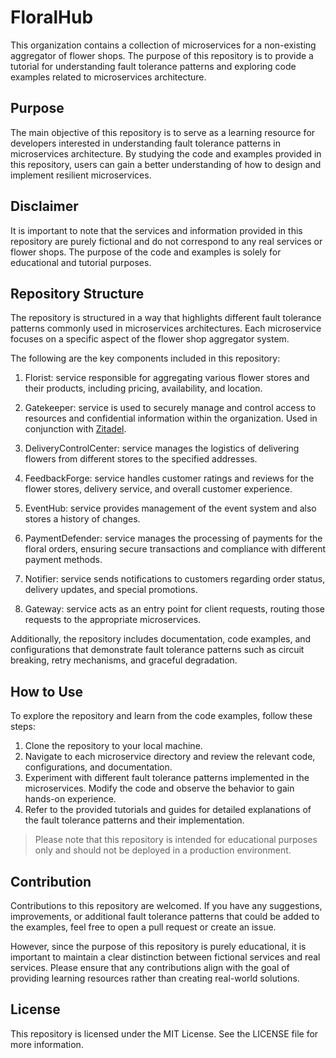 # FloralHub

This organization contains a collection of microservices for a non-existing aggregator of flower shops. The purpose of this repository is to provide a tutorial for understanding fault tolerance patterns and exploring code examples related to microservices architecture.

## Purpose
The main objective of this repository is to serve as a learning resource for developers interested in understanding fault tolerance patterns in microservices architecture. By studying the code and examples provided in this repository, users can gain a better understanding of how to design and implement resilient microservices.

## Disclaimer
It is important to note that the services and information provided in this repository are purely fictional and do not correspond to any real services or flower shops. The purpose of the code and examples is solely for educational and tutorial purposes.

## Repository Structure
The repository is structured in a way that highlights different fault tolerance patterns commonly used in microservices architectures. Each microservice focuses on a specific aspect of the flower shop aggregator system.

The following are the key components included in this repository:

1. Florist: service responsible for aggregating various flower stores and their products, including pricing, availability, and location.

2. Gatekeeper: service is used to securely manage and control access to resources and confidential information within the organization. Used in conjunction with [Zitadel](https://zitadel.com/). 

3. DeliveryControlCenter: service manages the logistics of delivering flowers from different stores to the specified addresses.

4. FeedbackForge: service handles customer ratings and reviews for the flower stores, delivery service, and overall customer experience.

5. EventHub: service provides management of the event system and also stores a history of changes.

6. PaymentDefender: service manages the processing of payments for the floral orders, ensuring secure transactions and compliance with different payment methods.

7. Notifier: service sends notifications to customers regarding order status, delivery updates, and special promotions.

8. Gateway: service acts as an entry point for client requests, routing those requests to the appropriate microservices.

Additionally, the repository includes documentation, code examples, and configurations that demonstrate fault tolerance patterns such as circuit breaking, retry mechanisms, and graceful degradation.

## How to Use
To explore the repository and learn from the code examples, follow these steps:

1. Clone the repository to your local machine.
2. Navigate to each microservice directory and review the relevant code, configurations, and documentation.
3. Experiment with different fault tolerance patterns implemented in the microservices. Modify the code and observe the behavior to gain hands-on experience.
4. Refer to the provided tutorials and guides for detailed explanations of the fault tolerance patterns and their implementation.

> Please note that this repository is intended for educational purposes only and should not be deployed in a production environment.

## Contribution
Contributions to this repository are welcomed. If you have any suggestions, improvements, or additional fault tolerance patterns that could be added to the examples, feel free to open a pull request or create an issue.

However, since the purpose of this repository is purely educational, it is important to maintain a clear distinction between fictional services and real services. Please ensure that any contributions align with the goal of providing learning resources rather than creating real-world solutions.

## License
This repository is licensed under the MIT License. See the LICENSE file for more information.

